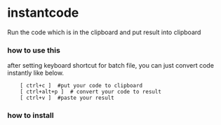 # instantcode
Run the code which is in the clipboard and put result into clipboard


### how to use this
after setting keyboard shortcut for batch file, 
you can just convert code instantly like below.

        [ ctrl+c ]  #put your code to clipboard 
        [ ctrl+alt+p ]  # convert your code to result
        [ ctrl+v ]  #paste your result  


### how to install

